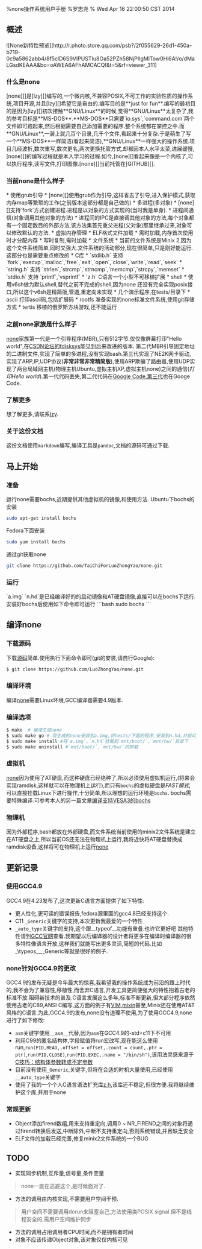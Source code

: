 %none操作系统用户手册
%罗忠尧
% Wed Apr 16 22:00:50 CST 2014

[源码]: https://github.com/LuoZhongYao/none
[none]: https://github.com/LuoZhongYao/none
[GITHUB]: https://github.com/LuoZhongYao/none
[lzy]: mail:LuoZhongYao@gmail.com

<h2 id="overview">概述</h2>
![None新特性预览](http://r.photo.store.qq.com/psb?/2f055629-26d1-450a-b719-0c9a5862abb4/8f5clD6S9VIPUSTIu8Oa52PZh58NjPIIgMlTow0Hi6A!/o/dMaLGsdKEAAA&bo=oAWEA6AFhAMCACQ!&t=5&rf=viewer_311)

<h3 id="what-is-fuck">什么是none</h3>
[none][]是[lzy][]编写的,一个微内核,不兼容POSIX,不可工作的实验性质的操作系统,项目开源,并且[lzy][]希望它是自由的.编写目的是**just for fun**.编写的最初目的是因为[lzy][]初次接触**GNU/Linux**的时候,觉得**GNU/Linux**太复杂了,我的参考目标是**MS-DOS**.**MS-DOS**只需要`io.sys`,`command.com`两个文件即可跑起来,然后根据需要自己添加需要的程序.整个系统都在掌控之中.而**GNU/Linux**,一装上就几百个目录,几千个文件,看起来十分复杂.于是萌生了写一个**MS-DOS**一样简洁(看起来简洁),**GNU/Linux**一样强大的操作系统.项目几经波折,数次重写,数次更名,两次更换托管方式,却都因本人水平太菜,进展缓慢,[none][]的编写过程就是本人学习的过程.如今,[none][]看起来像是一个内核了,可以执行程序,读写文件,打印图像.[none][]当前托管在[GITHUB][].

<h3 id="schedule">当前none是什么样子</h3>
*  使用grub引导
    * [none][]使用grub作为引导,这样省去了引导,进入保护模式,获取内存map等繁琐的工作(之前版本这部分都是自己做的)
*  多进程(多对象)
    * [none][]支持`fork`方式创建进程.进程是以对象的方式实现的(当时我是单身).
*  进程间通信(对象调用其他对象的方法)
    * 进程间的IPC是直接调其他对象的方法,每个对象都有一个固定数目的外部方法,该方法集首先重父进程(父对象)那里继承过来,对象可以修改默认的方法.
*  虚拟内存管理
    * ELF格式文件加载
    * 需时加载,内存首次使用时才分配内存
    * 写时复制,需时加载
*  文件系统
    * 当前的文件系统是Minix 2,因为这个文件系统简单,同时又强大.文件系统的活动部分,现在很简单,只是刚好能运行.这部分也是需要重点修改的
*  C库
    * `stdlib.h` 支持 `fork`,`execvp`,`malloc`,`free`,`exit`,`open`,`close`,`write`,`read`,`seek`
    * `string.h` 支持 `strlen`,`strcmp`,`strncmp`,`memcmp`,`strcpy`,`memset`
    * `stdio.h`  支持 `printf`,`vsprintf`
    * `z.h` C语言一个小型不可移植扩展
*  shell
    * 使用v6sh做为默认shell,替代之前不完成的shell,因为none 还没有完全实现posix接口,所以这个v6sh是精简版,管道,重定向未实现
*  几个演示程序,在tests/目录下
    * ascii 打印ascii码,包括扩展码
    * rootfs 准备实现的none标准文件系统,使用git存储方式
    * tertis 移植的俄罗斯方块游戏,还不能运行

<h3 id="befora">之前none家族是什么样子</h3>

[none][]家族第一代是一个引导程序(MBR),只有512字节.仅仅像屏幕打印"Hello world",在[CSDN论坛的fdisksys](http://bbs.csdn.net/topics/340013748)能见到后来改进的版本.
第二代MBR引导固定地址的二进制文件,实现了简单的多进程,没有实现bash.第三代实现了NE2K网卡驱动,实现了ARP,IP,UDP协议(**非常非常非常精简版**),使用ARP欺骗了路由器,使用UDP实现了两台局域网主机(物理主机Ubuntu,虚拟主机XP,虚拟主机none)之间的通信(*打印Hello world*).第一代代码丢失,第二代代码在[Google Code](https://code.google.com/p/osgml/),[第三代](https://code.google.com/p/gml-vm/)也在Googe Code.

<h3 id="learn-more">了解更多</h3>

想了解更多,请联系[lzy][].

<h3 id="about-this">关于这份文档</h3>

这份文档使用`markdown`编写,编译工具是`pandoc`,文档的源码可通过[](https://naiz.biz/none/user-manual.md)下载.

<h2 id='now-start'>马上开始</h2>

<h3 id='prepare'>准备</h3>
运行none需要bochs,近期提供其他虚拟机的镜像,和使用方法.
Ubuntu下bochs的安装

```bash
sudo apt-get install bochs
```
Fedora下面安装

```bash
sudo yum install bochs
```

通过git获取none
```bash
git clone https://github.com/TaiChiForLuoZhongYao/none.git
```

<h3 id='run'>运行</h3>
`a.img` `n.hd`是已经编译好的的启动镜像和AT硬盘镜像,直接可以在bochs下运行.安装好bochs后使用如下命令即可运行
```bash
sudo bochs
```

<h2 id="compile">编译none</h2>

<h3 id="download">下载源码</h3>

下载[源码][]简单.使用执行下面命令即可(git的安装,请自行Google):

```bash
$ git clone https://github.com/LuoZhongYao/none.git
```

<h3 id="env">编译环境</h3>

编译[none][]需要Linux环境,GCC编译器需要4.9版本.

<h3 id="compile-option">编译选项</h3>

```bash
$ make  # 编译生成none
$ sudo make go # 将生成的none安装到a.img,将tests/下面的程序,安装到n.hd,并启动bochs运行
$ sudo make install #将`a.img`,`n.hd`挂载到`mnt/boot/`,`mnt/hw/`目录下
$ sudo make uninstall #`mnt/boot/`,`mnt/hw/`的卸载
```
<h3 id="bochs">虚拟机</h3>

[none][]因为使用了AT硬盘,而这种硬盘已经绝种了,所以必须使用虚拟机运行,(将来会实现ramdisk,这样就可以在物理机上运行),而只有`bochs`的虚拟硬盘是*FAST模式*,可以直接挂载Linux下进行操作,十分简单,所以理想的运行环境是`bochs`.
bochs需要特殊编译.可参考本人的另一篇文章[编译支持VESA3的bochs](http://www.cnblogs.com/-lzy/p/3486142.html)
<h3 id="pc">物理机</h3>

因为外部程序,bash都放在外部硬盘,而文件系统当前使用的minix2文件系统是建立在AT硬盘之上,所以当前OS还无法在物理机上运行,我将近快将AT硬盘替换成ramdisk设备,这样将可在物理机上运行[none][]

<h2 id="wiki">更新记录</h2>
<h3 id="gcc">使用GCC4.9</h3>

GCC4.9在4.23发布了,这次更新C语言方面提供了如下特性:

*   更人性化,更可读的错误报告,fedora源里面的gcc4.8已经支持这个.
*   C11 `_Generic`关键字的支持,本次更新我最爱的一个特性
*   `_auto_type`关键字的支持,这个跟\_\_typeof\_\_功能有重叠.也许它更好吧
其他特性请到[GCC官网](http://gcc.gnu.org)查看.我期望以后编译器的设计者将更多在编译时编译器的很多特性像语言开放,这样我们就能写出更多灵活,简短的代码.比如\_\typeos\_\_,\_Generic等就是很好的例子.

<h3 id="for-gcc4.9">none针对GCC4.9的更改</h3>

GCC4.9的发布无疑是今年最大的惊喜,我希望我的操作系统成为前沿的跟上时代的,我不会为了兼容性,移植性,而舍弃C语言,开发工具更简便强大的特性抱着古老的标准不放.阻碍新技术的普及.C语言发展这么多年,标准不断更新,但大部分程序依然使用古老的C89,ANSI C编写,这方面的例子有[VIM](http://vim.org),[mixin](http://minix3.org)甚至,Minix还在使用AT&T风格的C语言.为此,GCC4.9的发布,none没有道理不使用,为了使用GCC4.9,none进行了如下修改:

*   `asm`关键字使用`__asm__`代替,因为`asm`在GCC4.9的-std=c11下不可用
*   利用C99的匿名结构体,字段赋值将run宏改写,现在能这么使用run,`run(PID,READ,.offset = offset,.count = count,.ptr = ptr)`,`run(PID,CLOSE)`,`run(PID,EXEC,.name = "/bin/sh")`,该用法灵感来源于[C技巧：结构体参数转成不定参数](http://coolbash.cn/articles/2801.html)
*   目前没有使用`_Generic`,关键字,但将在合适的时机大量使用,已经使用`__auto_type`关键字
*   使用了我的一个个人C语言语法扩充库[z.h](https://github.com/TaiChiForLuoZhongYao/lambda),该库还不稳定,但很方便.我将继续维护这个库,并用于none

<h3 id="normal-update">常规更新</h3>

*   Object添加firend数组,用来支持重定向,调用0 ~ NR\_FIREND之间的对象将通过firend转换后发送,中断除外,中断不支持重定向,否则系统错误,并且缺乏安全
*   ELF文件的加载已经完善,修复minix2文件系统的一个BUG

<h2 id="todo">TODO</h2>

* 实现同步机制,互斥量,信号量,条件变量
> none一直在逃避这个,是时候面对了.
* 方法的调用由内核实现,不需要用户空间干预.
> 用户空间不需要调用dorun来阻塞自己,方法使用类POSIX signal.但不是线程安全的,需用户空间维护同步
* 方法的调用占用调用者CPU时间,而不是拥有者时间
* 对象不应该传递Object对象,该对象仅仅内核可见
